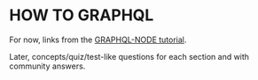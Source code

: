 # HOW TO GRAPHQL

For now, links from the [GRAPHQL-NODE tutorial](https://www.howtographql.com/graphql-js/0-introduction/).

Later, concepts/quiz/test-like questions for each section and with community answers.